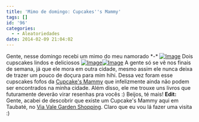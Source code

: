 ```yaml
---
title: 'Mimo de domingo: Cupcakes''s Mammy'
tags: []
id: '96'
categories:
  - - Aleatoriedades
date: 2014-02-09 21:04:02
---
```


Gente, nesse domingo recebi um mimo do meu namorado \*-\* [![Image](http://162.243.62.160/wp-content/uploads/2014/02/cups.jpg?w=525)](http://162.243.62.160/wp-content/uploads/2014/02/cups.jpg) Dois cupscakes lindos e deliciosos [![Image](http://162.243.62.160/wp-content/uploads/2014/02/cups-2.jpg?w=630)](http://162.243.62.160/wp-content/uploads/2014/02/cups-2.jpg)[![Image](http://162.243.62.160/wp-content/uploads/2014/02/cups-3.jpg?w=630)](http://162.243.62.160/wp-content/uploads/2014/02/cups-3.jpg) A gente só se vê nos finais de semana, já que ele mora em outra cidade, mesmo assim ele nunca deixa de trazer um pouco de doçura para mim hihi. Dessa vez foram esse cupscakes fofos da [Cupcake's Mammy](http://www.cupcakesmammy.com.br/ "Cupcake's Mammy") que infelizmente ainda não podem ser encontrados na minha cidade. Além disso, ele me trouxe uns livros que futuramente deverão virar resenhas pra vocês :) Beijos, té mais! **Edit:** Gente, acabei de descobrir que existe um Cupcake's Mammy aqui em Taubaté, no [Via Vale Garden Shopping](http://www.viavalegardenshopping.com.br/ "Via Vale Garden Shopping"). Claro que eu vou lá fazer uma visita :)
